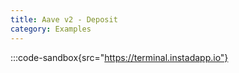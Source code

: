```yaml
---
title: Aave v2 - Deposit
category: Examples
---
```

:::code-sandbox{src="https://terminal.instadapp.io"}